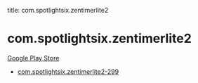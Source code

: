 title: com.spotlightsix.zentimerlite2
# com.spotlightsix.zentimerlite2


[Google Play Store](https://play.google.com/store/apps/details?id=com.spotlightsix.zentimerlite2)


* [com.spotlightsix.zentimerlite2-299](./com.spotlightsix.zentimerlite2-299/)